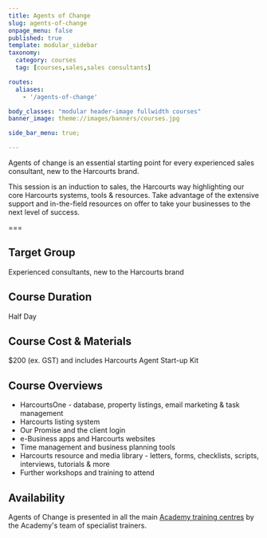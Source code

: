 ```yaml
---
title: Agents of Change
slug: agents-of-change
onpage_menu: false
published: true
template: modular_sidebar
taxonomy:
  category: courses
  tag: [courses,sales,sales consultants]

routes:
  aliases:
    - '/agents-of-change'

body_classes: "modular header-image fullwidth courses"
banner_image: theme://images/banners/courses.jpg

side_bar_menu: true;

---
```


Agents of change is an essential starting point for every experienced sales consultant, new to the Harcourts brand.

This session is an induction to sales, the Harcourts way highlighting our core Harcourts systems, tools & resources. Take advantage of the extensive support and in-the-field resources on offer to take your businesses to the next level of success.

===

## Target Group
Experienced consultants, new to the Harcourts brand

## Course Duration
Half Day

## Course Cost & Materials
$200 (ex. GST) and includes Harcourts Agent Start-up Kit

## Course Overviews

- HarcourtsOne - database, property listings, email marketing & task management
- Harcourts listing system
- Our Promise and the client login
- e-Business apps and Harcourts websites
- Time management and business planning tools
- Harcourts resource and media library - letters, forms, checklists, scripts, interviews, tutorials & more
- Further workshops and training to attend

## Availability
Agents of Change is presented in all the main [Academy training centres](/about-us/contact-us/locations) by the Academy's team of specialist trainers.

